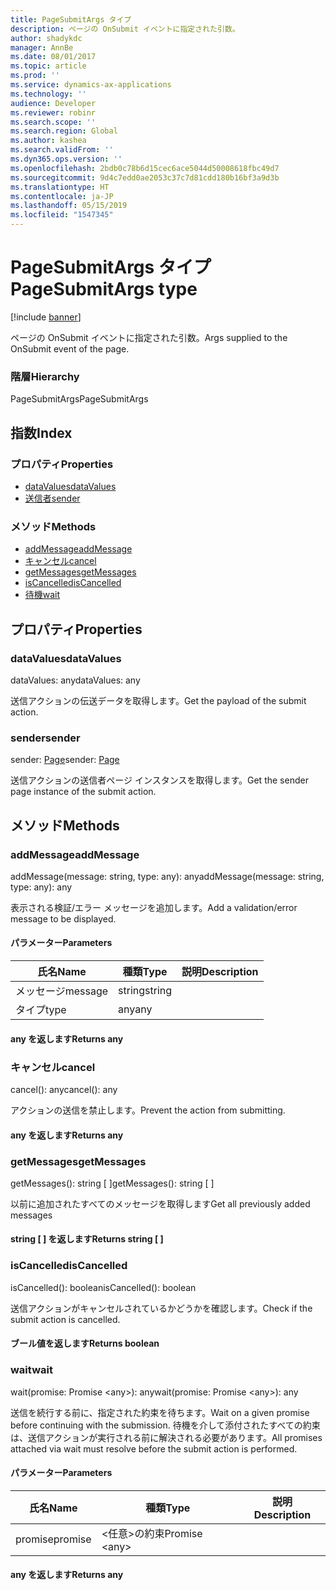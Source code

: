 ```yaml
---
title: PageSubmitArgs タイプ
description: ページの OnSubmit イベントに指定された引数。
author: shadykdc
manager: AnnBe
ms.date: 08/01/2017
ms.topic: article
ms.prod: ''
ms.service: dynamics-ax-applications
ms.technology: ''
audience: Developer
ms.reviewer: robinr
ms.search.scope: ''
ms.search.region: Global
ms.author: kashea
ms.search.validFrom: ''
ms.dyn365.ops.version: ''
ms.openlocfilehash: 2bdb0c78b6d15cec6ace5044d50008618fbc49d7
ms.sourcegitcommit: 9d4c7edd0ae2053c37c7d81cdd180b16bf3a9d3b
ms.translationtype: HT
ms.contentlocale: ja-JP
ms.lasthandoff: 05/15/2019
ms.locfileid: "1547345"
---
```

# <a name="pagesubmitargs-type"></a><span data-ttu-id="7af6c-103">PageSubmitArgs タイプ</span><span class="sxs-lookup"><span data-stu-id="7af6c-103">PageSubmitArgs type</span></span>

[!include [banner](../../../../includes/banner.md)]

<span data-ttu-id="7af6c-104">ページの OnSubmit イベントに指定された引数。</span><span class="sxs-lookup"><span data-stu-id="7af6c-104">Args supplied to the OnSubmit event of the page.</span></span>

### <a name="hierarchy"></a><span data-ttu-id="7af6c-105">階層</span><span class="sxs-lookup"><span data-stu-id="7af6c-105">Hierarchy</span></span>

<span data-ttu-id="7af6c-106">PageSubmitArgs</span><span class="sxs-lookup"><span data-stu-id="7af6c-106">PageSubmitArgs</span></span> <br>

## <a name="index"></a><span data-ttu-id="7af6c-107">指数</span><span class="sxs-lookup"><span data-stu-id="7af6c-107">Index</span></span>

### <a name="properties"></a><span data-ttu-id="7af6c-108">プロパティ</span><span class="sxs-lookup"><span data-stu-id="7af6c-108">Properties</span></span>

* [<span data-ttu-id="7af6c-109">dataValues</span><span class="sxs-lookup"><span data-stu-id="7af6c-109">dataValues</span></span>](view-model-ipage-ipagesubmitargs.md#datavalues)
* [<span data-ttu-id="7af6c-110">送信者</span><span class="sxs-lookup"><span data-stu-id="7af6c-110">sender</span></span>](view-model-ipage-ipagesubmitargs.md#sender)

### <a name="methods"></a><span data-ttu-id="7af6c-111">メソッド</span><span class="sxs-lookup"><span data-stu-id="7af6c-111">Methods</span></span>

* [<span data-ttu-id="7af6c-112">addMessage</span><span class="sxs-lookup"><span data-stu-id="7af6c-112">addMessage</span></span>](view-model-ipage-ipagesubmitargs.md#addmessage)
* [<span data-ttu-id="7af6c-113">キャンセル</span><span class="sxs-lookup"><span data-stu-id="7af6c-113">cancel</span></span>](view-model-ipage-ipagesubmitargs.md#cancel)
* [<span data-ttu-id="7af6c-114">getMessages</span><span class="sxs-lookup"><span data-stu-id="7af6c-114">getMessages</span></span>](view-model-ipage-ipagesubmitargs.md#getmessages)
* [<span data-ttu-id="7af6c-115">isCancelled</span><span class="sxs-lookup"><span data-stu-id="7af6c-115">isCancelled</span></span>](view-model-ipage-ipagesubmitargs.md#iscancelled)
* [<span data-ttu-id="7af6c-116">待機</span><span class="sxs-lookup"><span data-stu-id="7af6c-116">wait</span></span>](view-model-ipage-ipagesubmitargs.md#wait)

## <a name="properties"></a><span data-ttu-id="7af6c-117">プロパティ</span><span class="sxs-lookup"><span data-stu-id="7af6c-117">Properties</span></span>

### <a name="datavalues"></a><span data-ttu-id="7af6c-118">dataValues</span><span class="sxs-lookup"><span data-stu-id="7af6c-118">dataValues</span></span>

<span data-ttu-id="7af6c-119">dataValues: any</span><span class="sxs-lookup"><span data-stu-id="7af6c-119">dataValues: any</span></span>

<span data-ttu-id="7af6c-120">送信アクションの伝送データを取得します。</span><span class="sxs-lookup"><span data-stu-id="7af6c-120">Get the payload of the submit action.</span></span>


### <a name="sender"></a><span data-ttu-id="7af6c-121">sender</span><span class="sxs-lookup"><span data-stu-id="7af6c-121">sender</span></span>

<span data-ttu-id="7af6c-122">sender: [Page](view-model-ipage-ipage.md)</span><span class="sxs-lookup"><span data-stu-id="7af6c-122">sender: [Page](view-model-ipage-ipage.md)</span></span>

<span data-ttu-id="7af6c-123">送信アクションの送信者ページ インスタンスを取得します。</span><span class="sxs-lookup"><span data-stu-id="7af6c-123">Get the sender page instance of the submit action.</span></span>


## <a name="methods"></a><span data-ttu-id="7af6c-124">メソッド</span><span class="sxs-lookup"><span data-stu-id="7af6c-124">Methods</span></span>

### <a name="addmessage"></a><span data-ttu-id="7af6c-125">addMessage</span><span class="sxs-lookup"><span data-stu-id="7af6c-125">addMessage</span></span>


<span data-ttu-id="7af6c-126">addMessage(message: string, type: any): any</span><span class="sxs-lookup"><span data-stu-id="7af6c-126">addMessage(message: string, type: any): any</span></span>

<span data-ttu-id="7af6c-127">表示される検証/エラー メッセージを追加します。</span><span class="sxs-lookup"><span data-stu-id="7af6c-127">Add a validation/error message to be displayed.</span></span>


#### <a name="parameters"></a><span data-ttu-id="7af6c-128">パラメーター</span><span class="sxs-lookup"><span data-stu-id="7af6c-128">Parameters</span></span>

| <span data-ttu-id="7af6c-129">氏名</span><span class="sxs-lookup"><span data-stu-id="7af6c-129">Name</span></span> | <span data-ttu-id="7af6c-130">種類</span><span class="sxs-lookup"><span data-stu-id="7af6c-130">Type</span></span> | <span data-ttu-id="7af6c-131">説明</span><span class="sxs-lookup"><span data-stu-id="7af6c-131">Description</span></span> |
| ---- | ---- | ----------- |
| <span data-ttu-id="7af6c-132">メッセージ</span><span class="sxs-lookup"><span data-stu-id="7af6c-132">message</span></span>|<span data-ttu-id="7af6c-133">string</span><span class="sxs-lookup"><span data-stu-id="7af6c-133">string</span></span>||
| <span data-ttu-id="7af6c-134">タイプ</span><span class="sxs-lookup"><span data-stu-id="7af6c-134">type</span></span>|<span data-ttu-id="7af6c-135">any</span><span class="sxs-lookup"><span data-stu-id="7af6c-135">any</span></span>||

#### <a name="returns-any"></a><span data-ttu-id="7af6c-136">any を返します</span><span class="sxs-lookup"><span data-stu-id="7af6c-136">Returns any</span></span>

### <a name="cancel"></a><span data-ttu-id="7af6c-137">キャンセル</span><span class="sxs-lookup"><span data-stu-id="7af6c-137">cancel</span></span>


<span data-ttu-id="7af6c-138">cancel(): any</span><span class="sxs-lookup"><span data-stu-id="7af6c-138">cancel(): any</span></span>

<span data-ttu-id="7af6c-139">アクションの送信を禁止します。</span><span class="sxs-lookup"><span data-stu-id="7af6c-139">Prevent the action from submitting.</span></span>

#### <a name="returns-any"></a><span data-ttu-id="7af6c-140">any を返します</span><span class="sxs-lookup"><span data-stu-id="7af6c-140">Returns any</span></span>

### <a name="getmessages"></a><span data-ttu-id="7af6c-141">getMessages</span><span class="sxs-lookup"><span data-stu-id="7af6c-141">getMessages</span></span>


<span data-ttu-id="7af6c-142">getMessages(): string [ ]</span><span class="sxs-lookup"><span data-stu-id="7af6c-142">getMessages(): string [ ]</span></span>

<span data-ttu-id="7af6c-143">以前に追加されたすべてのメッセージを取得します</span><span class="sxs-lookup"><span data-stu-id="7af6c-143">Get all previously added messages</span></span>

#### <a name="returns-string--"></a><span data-ttu-id="7af6c-144">string [ ] を返します</span><span class="sxs-lookup"><span data-stu-id="7af6c-144">Returns string [ ]</span></span>



### <a name="iscancelled"></a><span data-ttu-id="7af6c-145">isCancelled</span><span class="sxs-lookup"><span data-stu-id="7af6c-145">isCancelled</span></span>


<span data-ttu-id="7af6c-146">isCancelled(): boolean</span><span class="sxs-lookup"><span data-stu-id="7af6c-146">isCancelled(): boolean</span></span>

<span data-ttu-id="7af6c-147">送信アクションがキャンセルされているかどうかを確認します。</span><span class="sxs-lookup"><span data-stu-id="7af6c-147">Check if the submit action is cancelled.</span></span>

#### <a name="returns-boolean"></a><span data-ttu-id="7af6c-148">ブール値を返します</span><span class="sxs-lookup"><span data-stu-id="7af6c-148">Returns boolean</span></span>



### <a name="wait"></a><span data-ttu-id="7af6c-149">wait</span><span class="sxs-lookup"><span data-stu-id="7af6c-149">wait</span></span>


<span data-ttu-id="7af6c-150">wait(promise: Promise &lt;any&gt;): any</span><span class="sxs-lookup"><span data-stu-id="7af6c-150">wait(promise: Promise &lt;any&gt;): any</span></span>

<span data-ttu-id="7af6c-151">送信を続行する前に、指定された約束を待ちます。</span><span class="sxs-lookup"><span data-stu-id="7af6c-151">Wait on a given promise before continuing with the submission.</span></span>
<span data-ttu-id="7af6c-152">待機を介して添付されたすべての約束は、送信アクションが実行される前に解決される必要があります。</span><span class="sxs-lookup"><span data-stu-id="7af6c-152">All promises attached via wait must resolve before the submit action is performed.</span></span>


#### <a name="parameters"></a><span data-ttu-id="7af6c-153">パラメーター</span><span class="sxs-lookup"><span data-stu-id="7af6c-153">Parameters</span></span>

| <span data-ttu-id="7af6c-154">氏名</span><span class="sxs-lookup"><span data-stu-id="7af6c-154">Name</span></span> | <span data-ttu-id="7af6c-155">種類</span><span class="sxs-lookup"><span data-stu-id="7af6c-155">Type</span></span> | <span data-ttu-id="7af6c-156">説明</span><span class="sxs-lookup"><span data-stu-id="7af6c-156">Description</span></span> |
| ---- | ---- | ----------- |
| <span data-ttu-id="7af6c-157">promise</span><span class="sxs-lookup"><span data-stu-id="7af6c-157">promise</span></span>|<span data-ttu-id="7af6c-158">&lt;任意&gt;の約束</span><span class="sxs-lookup"><span data-stu-id="7af6c-158">Promise &lt;any&gt;</span></span>||

#### <a name="returns-any"></a><span data-ttu-id="7af6c-159">any を返します</span><span class="sxs-lookup"><span data-stu-id="7af6c-159">Returns any</span></span>

